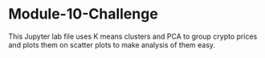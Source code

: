 # Module-10-Challenge
This Jupyter lab file uses K means clusters and PCA to group crypto prices and plots them on scatter plots to make analysis of them easy. 
